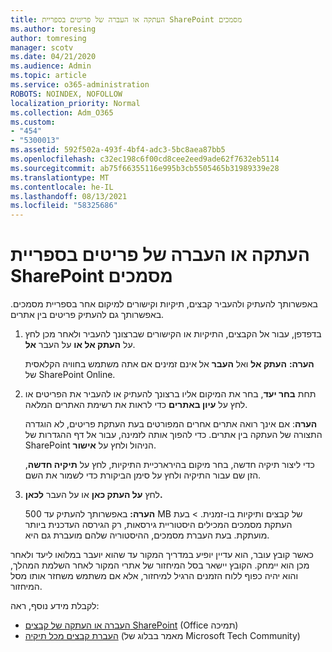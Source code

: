 ```yaml
---
title: העתקה או העברה של פריטים בספריית SharePoint מסמכים
ms.author: toresing
author: tomresing
manager: scotv
ms.date: 04/21/2020
ms.audience: Admin
ms.topic: article
ms.service: o365-administration
ROBOTS: NOINDEX, NOFOLLOW
localization_priority: Normal
ms.collection: Adm_O365
ms.custom:
- "454"
- "5300013"
ms.assetid: 592f502a-493f-4bf4-adc3-5bc8aea87bb5
ms.openlocfilehash: c32ec198c6f00cd8cee2eed9ade62f7632eb5114
ms.sourcegitcommit: ab75f66355116e995b3cb5505465b31989339e28
ms.translationtype: MT
ms.contentlocale: he-IL
ms.lasthandoff: 08/13/2021
ms.locfileid: "58325686"
---
```

# <a name="copy-or-move-items-in-a-sharepoint-document-library"></a>העתקה או העברה של פריטים בספריית SharePoint מסמכים

באפשרותך להעתיק ולהעביר קבצים, תיקיות וקישורים למיקום אחר בספריית מסמכים. באפשרותך גם להעתיק פריטים בין אתרים. 
  
1. בדפדפן, עבור אל הקבצים, התיקיות או הקישורים שברצונך להעביר ולאחר מכן לחץ על **העתק אל או** על העבר **אל**.

    **הערה:** **העתק אל** ואל **העבר** אל אינם זמינים אם אתה משתמש בחוויה הקלאסית של SharePoint Online.
  
2. תחת **בחר יעד**, בחר את המיקום אליו ברצונך להעתיק או להעביר את הפריטים או לחץ על **עיון באתרים** כדי לראות את רשימת האתרים המלאה.

    **הערה**: אם אינך רואה אתרים אחרים המפורטים בעת העתקת פריטים, לא הוגדרה התצורה של העתקה בין אתרים. כדי להפוך אותה לזמינה, עבור אל דף ההגדרות של SharePoint הניהול ולחץ על **אישור**.
  
    כדי ליצור תיקיה חדשה, בחר מיקום בהירארכיית התיקיות, לחץ על **תיקיה חדשה**, הזן שם עבור התיקיה ולחץ על סימן הביקורת כדי לשמור את השם.

3. לחץ **על העתק כאן** או על העבר **לכאן.**

    **הערה:** באפשרותך להעתיק עד 500 MB של קבצים ותיקיות בו-זמנית. > בעת העתקת מסמכים המכילים היסטוריית גירסאות, רק הגירסה העדכנית ביותר מועתקת. בעת העברת מסמכים, ההיסטוריה שלהם מועברת גם היא.
  
 כאשר קובץ עובר, הוא עדיין יופיע במדריך המקור עד שהוא יועבר במלואו ליעד ולאחר מכן הוא יימחק. הקובץ יישאר בסל המיחזור של אתרי המקור לאחר השלמת המהלך, והוא יהיה כפוף ללוח הזמנים הרגיל למיחזור, אלא אם משתמש משחזר אותו מסל המיחזור.

לקבלת מידע נוסף, ראה:

 - [העברה או העתקה של קבצים SharePoint](https://support.office.com/article/move-or-copy-files-in-sharepoint-00e2f483-4df3-46be-a861-1f5f0c1a87bc) (Office תמיכה)
 - [העברת קבצים מכל תיקיה](https://techcommunity.microsoft.com/t5/Microsoft-SharePoint-Blog/Now-move-files-anywhere-in-Office-365-SharePoint-and-OneDrive/ba-p/146973) (מאמר בבלוג של Microsoft Tech Community)  